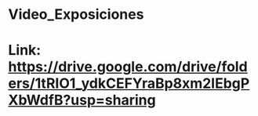 # Video_Exposiciones
# Link: https://drive.google.com/drive/folders/1tRIO1_ydkCEFYraBp8xm2IEbgPXbWdfB?usp=sharing
